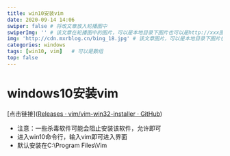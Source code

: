 ```yaml
---
title: win10安装vim
date: 2020-09-14 14:06
swiper: false # 将改文章放入轮播图中
swiperImg: '' # 该文章在轮播图中的图片，可以是本地目录下图片也可以是http://xxx图片
img: 'http://cdn.mxrblog.cn/bing_18.jpg' # 该文章图片，可以是本地目录下图片也可以是http://xxx图片
categories: windows
tags: [win10, vim]   # 可以是数组
top: false
---
```


# windows10安装vim

[点击链接]([Releases · vim/vim-win32-installer · GitHub](https://github.com/vim/vim-win32-installer/releases))

- 注意：一些杀毒软件可能会阻止安装该软件，允许即可
- 进入win10命令行，输入vim即可进入界面
- 默认安装在C:\Program Files\Vim

